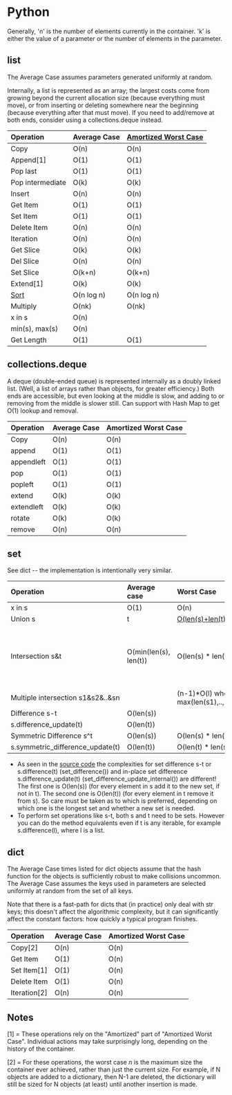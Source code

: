 Python
======

Generally, 'n' is the number of elements currently in the container. 'k' is either the value of a parameter or the number of elements in the parameter.

[](https://github.com/rkk1995/SEHandbook/blob/master/basics/time-and-space-complexity/python.md#list)list
---------------------------------------------------------------------------------------------------------

The Average Case assumes parameters generated uniformly at random.

Internally, a list is represented as an array; the largest costs come from growing beyond the current allocation size (because everything must move), or from inserting or deleting somewhere near the beginning (because everything after that must move). If you need to add/remove at both ends, consider using a collections.deque instead.

| Operation | Average Case | [Amortized Worst Case](http://en.wikipedia.org/wiki/Amortized_analysis) |
| :-- | :-- | :-- |
| Copy | O(n) | O(n) |
| Append[1] | O(1) | O(1) |
| Pop last | O(1) | O(1) |
| Pop intermediate | O(k) | O(k) |
| Insert | O(n) | O(n) |
| Get Item | O(1) | O(1) |
| Set Item | O(1) | O(1) |
| Delete Item | O(n) | O(n) |
| Iteration | O(n) | O(n) |
| Get Slice | O(k) | O(k) |
| Del Slice | O(n) | O(n) |
| Set Slice | O(k+n) | O(k+n) |
| Extend[1] | O(k) | O(k) |
| [Sort](http://svn.python.org/projects/python/trunk/Objects/listsort.txt) | O(n log n) | O(n log n) |
| Multiply | O(nk) | O(nk) |
| x in s | O(n) |  |
| min(s), max(s) | O(n) |  |
| Get Length | O(1) | O(1) |

[](https://github.com/rkk1995/SEHandbook/blob/master/basics/time-and-space-complexity/python.md#collectionsdeque-)collections.deque
-----------------------------------------------------------------------------------------------------------------------------------

A deque (double-ended queue) is represented internally as a doubly linked list. (Well, a list of arrays rather than objects, for greater efficiency.) Both ends are accessible, but even looking at the middle is slow, and adding to or removing from the middle is slower still. Can support with Hash Map to get O(1) lookup and removal.

| Operation | Average Case | Amortized Worst Case |
| :-- | :-- | :-- |
| Copy | O(n) | O(n) |
| append | O(1) | O(1) |
| appendleft | O(1) | O(1) |
| pop | O(1) | O(1) |
| popleft | O(1) | O(1) |
| extend | O(k) | O(k) |
| extendleft | O(k) | O(k) |
| rotate | O(k) | O(k) |
| remove | O(n) | O(n) |

[](https://github.com/rkk1995/SEHandbook/blob/master/basics/time-and-space-complexity/python.md#set-)set
--------------------------------------------------------------------------------------------------------

See dict -- the implementation is intentionally very similar.

| Operation | Average case | Worst Case | notes |
| :-- | :-- | :-- | :-- |
| x in s | O(1) | O(n) |  |
| Union s|t | [O(len(s)+len(t))](https://wiki.python.org/moin/TimeComplexity_%28SetCode%29) |  |  |
| Intersection s&t | O(min(len(s), len(t)) | O(len(s) * len(t)) | replace "min" with "max" if t is not a set |
| Multiple intersection s1&s2&..&sn |  | (n-1)*O(l) where l is max(len(s1),..,len(sn)) |  |
| Difference s-t | O(len(s)) |  |  |
| s.difference_update(t) | O(len(t)) |  |  |
| Symmetric Difference s^t | O(len(s)) | O(len(s) * len(t)) |  |
| s.symmetric_difference_update(t) | O(len(t)) | O(len(t) * len(s)) |  |

-   As seen in the [source code](http://svn.python.org/projects/python/trunk/Objects/setobject.c) the complexities for set difference s-t or s.difference(t) (set_difference()) and in-place set difference s.difference_update(t) (set_difference_update_internal()) are different! The first one is O(len(s)) (for every element in s add it to the new set, if not in t). The second one is O(len(t)) (for every element in t remove it from s). So care must be taken as to which is preferred, depending on which one is the longest set and whether a new set is needed.
-   To perform set operations like s-t, both s and t need to be sets. However you can do the method equivalents even if t is any iterable, for example s.difference(l), where l is a list.

[](https://github.com/rkk1995/SEHandbook/blob/master/basics/time-and-space-complexity/python.md#dict-)dict
----------------------------------------------------------------------------------------------------------

The Average Case times listed for dict objects assume that the hash function for the objects is sufficiently robust to make collisions uncommon. The Average Case assumes the keys used in parameters are selected uniformly at random from the set of all keys.

Note that there is a fast-path for dicts that (in practice) only deal with str keys; this doesn't affect the algorithmic complexity, but it can significantly affect the constant factors: how quickly a typical program finishes.

| Operation | Average Case | Amortized Worst Case |
| :-- | :-- | :-- |
| Copy[2] | O(n) | O(n) |
| Get Item | O(1) | O(n) |
| Set Item[1] | O(1) | O(n) |
| Delete Item | O(1) | O(n) |
| Iteration[2] | O(n) | O(n) |

[](https://github.com/rkk1995/SEHandbook/blob/master/basics/time-and-space-complexity/python.md#notes-)Notes
------------------------------------------------------------------------------------------------------------

[1] = These operations rely on the "Amortized" part of "Amortized Worst Case". Individual actions may take surprisingly long, depending on the history of the container.

[2] = For these operations, the worst case *n* is the maximum size the container ever achieved, rather than just the current size. For example, if N objects are added to a dictionary, then N-1 are deleted, the dictionary will still be sized for N objects (at least) until another insertion is made.